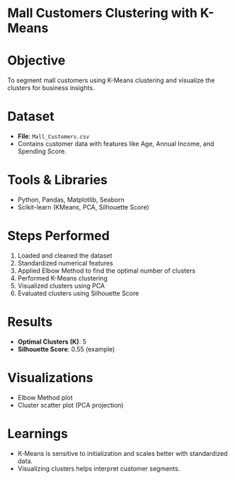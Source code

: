 # Mall Customers Clustering with K-Means

# Objective
To segment mall customers using K-Means clustering and visualize the clusters for business insights.

# Dataset
- **File**: `Mall_Customers.csv`
- Contains customer data with features like Age, Annual Income, and Spending Score.

# Tools & Libraries
- Python, Pandas, Matplotlib, Seaborn
- Scikit-learn (KMeans, PCA, Silhouette Score)

# Steps Performed
1. Loaded and cleaned the dataset
2. Standardized numerical features
3. Applied Elbow Method to find the optimal number of clusters
4. Performed K-Means clustering
5. Visualized clusters using PCA
6. Evaluated clusters using Silhouette Score

# Results
- **Optimal Clusters (K)**: 5
- **Silhouette Score**: 0.55 (example)

# Visualizations
- Elbow Method plot
- Cluster scatter plot (PCA projection)

# Learnings
- K-Means is sensitive to initialization and scales better with standardized data.
- Visualizing clusters helps interpret customer segments.
